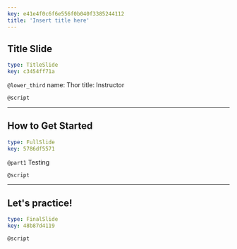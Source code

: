 ```yaml
---
key: e41e4f0c6f6e556f0b040f3385244112
title: 'Insert title here'
---
```


## Title Slide

```yaml
type: TitleSlide
key: c3454ff71a
```

`@lower_third`
name: Thor
title: Instructor

`@script`


---

## How to Get Started

```yaml
type: FullSlide
key: 5786df5571
```

`@part1`
Testing

`@script`


---

## Let's practice!

```yaml
type: FinalSlide
key: 48b87d4119
```

`@script`
